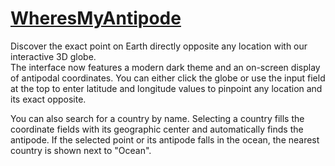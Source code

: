 <h1><a href="https://cheesedongjin.github.io/WheresMyAntipode/" target="_blank" rel="noopener noreferrer">WheresMyAntipode</a></h1>

<p>Discover the exact point on Earth directly opposite any location with our interactive 3D globe.<br>
The interface now features a modern dark theme and an on-screen display of antipodal coordinates. You can either click the globe or use the input field at the top to enter latitude and longitude values to pinpoint any location and its exact opposite.</p>

<p>You can also search for a country by name. Selecting a country fills the coordinate fields with its geographic center and automatically finds the antipode. If the selected point or its antipode falls in the ocean, the nearest country is shown next to "Ocean".</p>
